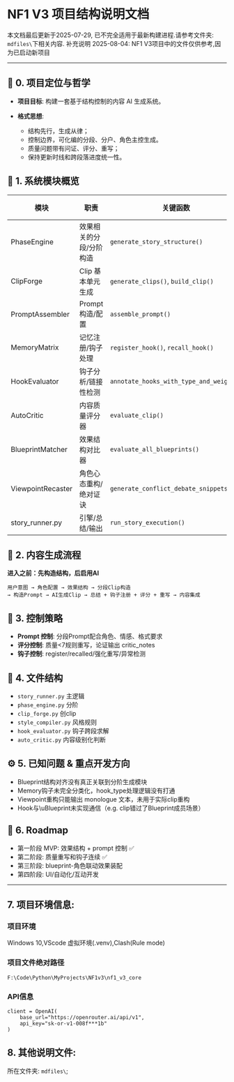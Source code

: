 # NF1 V3 项目结构说明文档

本文档最后更新于2025-07-29, 已不完全适用于最新构建进程.请参考文件夹: `mdfiles\`下相关内容.
补充说明 2025-08-04: NF1 V3项目中的文件仅供参考,因为已启动新项目

---

## 📌 0. 项目定位与哲学

* **项目目标**: 构建一套基于结构控制的内容 AI 生成系统。
* **格式思想**:

  * 结构先行，生成从律；
  * 控制边界，可化编的分段、分户、角色主控生成。
  * 质量问题带有问证、评分、重写；
  * 保持更新时线和跨段落进度统一性。  

## 🧱 1. 系统模块概览

| 模块                | 职责           | 关键函数                                    | 状态 |
| ----------------- | ------------ | --------------------------------------- | -- |
| PhaseEngine       | 效果相关的分段/分阶构造 | `generate_story_structure()`            | ✅  |
| ClipForge         | Clip 基本单元生成  | `generate_clips()`, `build_clip()`      | ✅  |
| PromptAssembler   | Prompt 构造/配置 | `assemble_prompt()`                     | ✅  |
| MemoryMatrix      | 记忆注册/钩子处理    | `register_hook()`, `recall_hook()`      | ✅  |
| HookEvaluator     | 钩子分析/链接性检测   | `annotate_hooks_with_type_and_weight()` | ✅  |
| AutoCritic        | 内容质量评分器      | `evaluate_clip()`                       | ✅  |
| BlueprintMatcher  | 效果结构对比器      | `evaluate_all_blueprints()`             | ⏳  |
| ViewpointRecaster | 角色心态重构/绝对证诀  | `generate_conflict_debate_snippets()`   | ✅  |
| story\_runner.py  | 引擎/总结/输出     | `run_story_execution()`                 | ✅  |

## 🔁 2. 内容生成流程

**进入之前：先构造结构，后启用AI**

```
用户意图 → 角色配置 → 效果结构 → 分段Clip构造
→ 构造Prompt → AI生成Clip → 总结 + 钩子注册 + 评分 + 重写 → 内容集成
```

## 🧠 3. 控制策略

* **Prompt 控制**: 分段Prompt配合角色、情感、格式要求
* **评分控制**: 质量<7规则重写，论证输出 critic\_notes
* **钩子控制**: register/recalled/强化重写/异常检测

## 📂 4. 文件结构

* `story_runner.py` 主逻辑
* `phase_engine.py` 分阶
* `clip_forge.py` 创clip
* `style_compiler.py` 风格规则
* `hook_evaluator.py` 钩子跨段求解
* `auto_critic.py` 内容级别化判断

## ⚙️ 5. 已知问题 & 重点开发方向

* Blueprint结构对齐没有真正关联到分阶生成模块
* Memory钩子未完全分类化，hook\_type处理逻辑没有打通
* Viewpoint重构只能输出 monologue 文本，未用于实际clip重构
* Hook与\uBlueprint未实现通信（e.g. clip错过了Blueprint成员场景）

## 📜 6. Roadmap

* 第一阶段 MVP: 效果结构 + prompt 控制 ✅
* 第二阶段: 质量重写和钩子连续 ✅
* 第三阶段: blueprint-角色联动效果装配
* 第四阶段: UI/自动化/互动开发

---

##  7. 项目环境信息:

### 项目环境
Windows 10,VScode 虚拟环境(.venv),Clash(Rule mode)

### 项目文件绝对路径
`F:\Code\Python\MyProjects\NF1v3\nf1_v3_core`

### API信息
```
client = OpenAI(
    base_url="https://openrouter.ai/api/v1",
    api_key="sk-or-v1-008f***1b"
)
```

## 8. 其他说明文件:

所在文件夹: `mdfiles\`;




